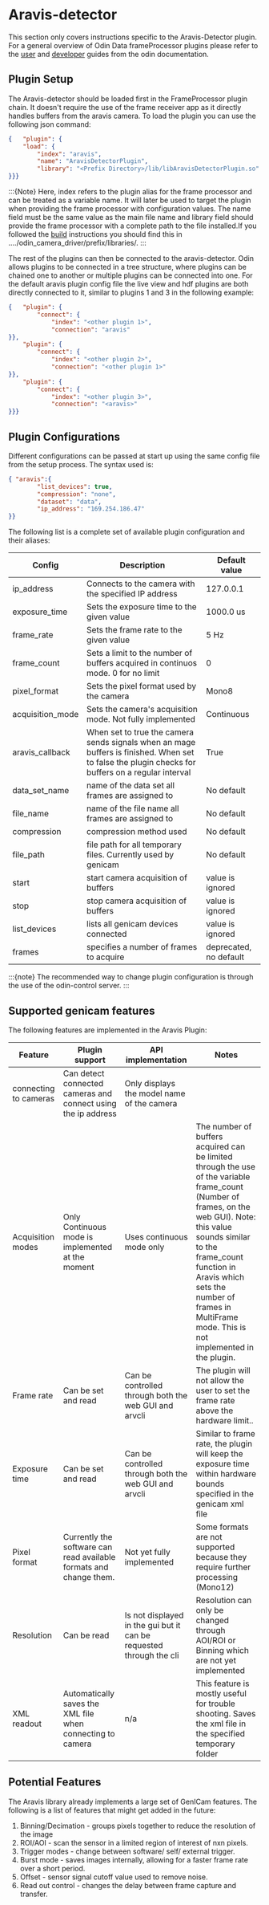 # Aravis-detector

This section only covers instructions specific to the Aravis-Detector plugin. For a general overview of Odin Data frameProcessor plugins please refer to the [user](https://odin-detector.github.io/odin-data/master/user/explanations/frame-processor.html) and [developer](https://odin-detector.github.io/odin-data/master/developer/how-to/frame-processor-plugin.html) guides from the odin documentation.

## Plugin Setup

The Aravis-detector should be loaded first in the FrameProcessor plugin chain. It doesn't require the use of the frame receiver app as it directly handles buffers from the aravis camera. To load the plugin you can use the following json command:

```json
{   "plugin": {
    "load": {
        "index": "aravis",
        "name": "AravisDetectorPlugin",
        "library": "<Prefix Directory>/lib/libAravisDetectorPlugin.so"
}}}
```

:::{Note}
Here, index refers to the plugin alias for the frame processor and can be treated as a variable name. It will later be used to target the plugin when providing the frame processor with configuration values. The name field must be the same value as the main file name and library field should provide the frame processor with a complete path to the file installed.If you followed the [build](../tutorials/build.md) instructions you should find this in ..../odin_camera_driver/prefix/libraries/.
:::

The rest of the plugins can then be connected to the aravis-detector. Odin allows plugins to be connected in a tree structure, where plugins can be chained one to another or multiple plugins can be connected into one. For the default aravis plugin config file the live view and hdf plugins are both directly connected to it, similar to plugins 1 and 3 in the following example:

```json
{   "plugin": {
        "connect": {
            "index": "<other plugin 1>",
            "connection": "aravis"
}},
    "plugin": {
        "connect": {
            "index": "<other plugin 2>",
            "connection": "<other plugin 1>"
}},
    "plugin": {
        "connect": {
            "index": "<other plugin 3>",
            "connection": "<aravis>"
}}}
```

## Plugin Configurations

Different configurations can be passed at start up using the same config file from the setup process. The syntax used is:

```json
{ "aravis":{
        "list_devices": true,
        "compression": "none",
        "dataset": "data",
        "ip_address": "169.254.186.47"
}}
```

The following list is a complete set of available plugin configuration and their aliases:

| Config | Description| Default value |
|--------|------------|---------------|
| ip_address | Connects to the camera with the specified IP address | 127.0.0.1 |
| exposure_time | Sets the exposure time to the given value | 1000.0 us |
| frame_rate | Sets the frame rate to the given value | 5 Hz|
| frame_count | Sets a limit to the number of buffers acquired in continuos mode. 0 for no limit | 0|
| pixel_format | Sets the pixel format used by the camera | Mono8 |
| acquisition_mode | Sets the camera's acquisition mode. Not fully implemented | Continuous |
| aravis_callback | When set to true the camera sends signals when an mage buffers is finished. When set to false the plugin checks for buffers on a regular interval | True |
| data_set_name | name of the data set all frames are assigned to | No default|
| file_name | name of the file name all frames are assigned to | No default |
| compression | compression method used | No default |
| file_path | file path for all temporary files. Currently used by genicam | No default |
| start | start camera acquisition of buffers | value is ignored |
| stop | stop camera acquisition of buffers | value is ignored |
| list_devices | lists all genicam devices connected | value is ignored |
| frames | specifies a number of frames to acquire | deprecated, no default |

:::{note}
The recommended way to change plugin configuration is through the use of the odin-control server.
:::

## Supported genicam features

The following features are implemented in the Aravis Plugin:

| Feature | Plugin support | API implementation | Notes|
|---------|----------------|--------------------|------|
| connecting to cameras| Can detect connected cameras and connect using the ip address | Only displays the model name of the camera| |
| Acquisition modes | Only Continuous mode is implemented at the moment | Uses continuous mode  only | The number of buffers acquired can be limited through the use of the variable frame_count (Number of frames, on the web GUI). Note: this value sounds similar to the frame_count function in Aravis which sets the number of frames in MultiFrame mode. This is not implemented in the plugin.|
| Frame rate | Can be set and read | Can be controlled through both the web GUI and arvcli| The plugin will not allow the user to set the frame rate above the hardware limit..|
| Exposure time | Can be set and read | Can be controlled through both the web GUI and arvcli| Similar to frame rate, the plugin will keep the exposure time within hardware bounds specified in the genicam xml file|
| Pixel format | Currently the software can read available formats and change them. | Not yet fully implemented |Some formats are not supported because they require further processing (Mono12) |
| Resolution | Can be read | Is not displayed in the gui but it can be requested through the cli | Resolution can only be changed through AOI/ROI or Binning which are not yet implemented |
| XML readout | Automatically saves the XML file when connecting to camera | n/a |This feature is mostly useful for trouble shooting. Saves the xml file in the specified temporary folder  |

## Potential Features

The Aravis library already implements a large set of GenICam features. The following is a list of features that might get added in the future:

1. Binning/Decimation - groups pixels together to reduce the resolution of the image
2. ROI/AOI - scan the sensor in a limited region of interest of nxn pixels.
3. Trigger modes - change between software/ self/ external trigger.
4. Burst mode - saves images internally, allowing for a faster frame rate over a short period.
5. Offset - sensor signal cutoff value used to remove noise.
6. Read out control - changes the delay between frame capture and transfer.
